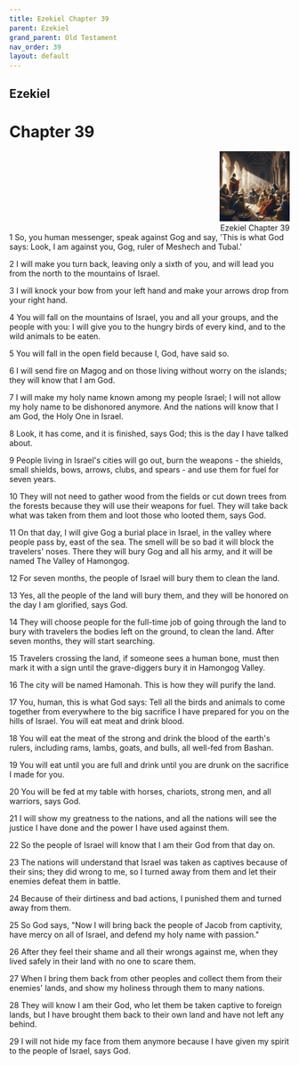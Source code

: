 ```yaml
---
title: Ezekiel Chapter 39
parent: Ezekiel
grand_parent: Old Testament
nav_order: 39
layout: default
---
```


## Ezekiel

# Chapter 39

<div style="clear: both; text-align: right;">
    <img src="/assets/Image/Ezekiel/500/39.jpg" alt="Ezekiel Chapter 39" class="chapter-image" style="max-width: 25%; height: auto;"/>
    <figcaption style="font-size: 14px;">Ezekiel Chapter 39</figcaption>
</div>
1 So, you human messenger, speak against Gog and say, 'This is what God says: Look, I am against you, Gog, ruler of Meshech and Tubal.'

2 I will make you turn back, leaving only a sixth of you, and will lead you from the north to the mountains of Israel.

3 I will knock your bow from your left hand and make your arrows drop from your right hand.

4 You will fall on the mountains of Israel, you and all your groups, and the people with you: I will give you to the hungry birds of every kind, and to the wild animals to be eaten.

5 You will fall in the open field because I, God, have said so.

6 I will send fire on Magog and on those living without worry on the islands; they will know that I am God.

7 I will make my holy name known among my people Israel; I will not allow my holy name to be dishonored anymore. And the nations will know that I am God, the Holy One in Israel.

8 Look, it has come, and it is finished, says God; this is the day I have talked about.

9 People living in Israel's cities will go out, burn the weapons - the shields, small shields, bows, arrows, clubs, and spears - and use them for fuel for seven years.

10 They will not need to gather wood from the fields or cut down trees from the forests because they will use their weapons for fuel. They will take back what was taken from them and loot those who looted them, says God.

11 On that day, I will give Gog a burial place in Israel, in the valley where people pass by, east of the sea. The smell will be so bad it will block the travelers' noses. There they will bury Gog and all his army, and it will be named The Valley of Hamongog.

12 For seven months, the people of Israel will bury them to clean the land.

13 Yes, all the people of the land will bury them, and they will be honored on the day I am glorified, says God.

14 They will choose people for the full-time job of going through the land to bury with travelers the bodies left on the ground, to clean the land. After seven months, they will start searching.

15 Travelers crossing the land, if someone sees a human bone, must then mark it with a sign until the grave-diggers bury it in Hamongog Valley.

16 The city will be named Hamonah. This is how they will purify the land.

17 You, human, this is what God says: Tell all the birds and animals to come together from everywhere to the big sacrifice I have prepared for you on the hills of Israel. You will eat meat and drink blood.

18 You will eat the meat of the strong and drink the blood of the earth's rulers, including rams, lambs, goats, and bulls, all well-fed from Bashan.

19 You will eat until you are full and drink until you are drunk on the sacrifice I made for you.

20 You will be fed at my table with horses, chariots, strong men, and all warriors, says God.

21 I will show my greatness to the nations, and all the nations will see the justice I have done and the power I have used against them.

22 So the people of Israel will know that I am their God from that day on.

23 The nations will understand that Israel was taken as captives because of their sins; they did wrong to me, so I turned away from them and let their enemies defeat them in battle.

24 Because of their dirtiness and bad actions, I punished them and turned away from them.

25 So God says, "Now I will bring back the people of Jacob from captivity, have mercy on all of Israel, and defend my holy name with passion."

26 After they feel their shame and all their wrongs against me, when they lived safely in their land with no one to scare them.

27 When I bring them back from other peoples and collect them from their enemies' lands, and show my holiness through them to many nations.

28 They will know I am their God, who let them be taken captive to foreign lands, but I have brought them back to their own land and have not left any behind.

29 I will not hide my face from them anymore because I have given my spirit to the people of Israel, says God.


